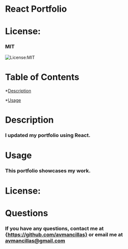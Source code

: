 # React Portfolio

# **License:**
  ### MIT
  ![License:MIT](https://img.shields.io/badge/License-MIT-yellow.svg)

  # **Table of Contents**

  *[Description](#description)

  
  *[Usage](#usage)

  
  # **Description**
  ### I updated my portfolio using React.
 
  
  
  # **Usage**
  ### This portfolio showcases my work.
  

  # **License:**
  
  
  # **Questions**
  ### If you have any questions, contact me at {https://github.com/avmancillas} or email me at avmancillas@gmail.com

